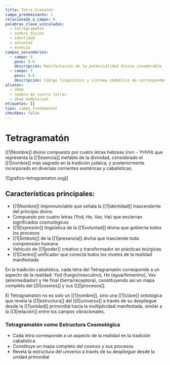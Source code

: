 ```yaml
---
title: Tetra Gramatón
campo_predominante: 1
relacionado_a_campo: 0
palabras_clave_vinculadas:
  - tetragramatón
  - nombre divino
  - identidad
  - voluntad
  - esencia
campos_secundarios:
  - campo: 0
    peso: 0.8
    descripción: Manifestación de la potencialidad divina innombrable
  - campo: 3
    peso: 0.6
    descripción: Código lingüístico y sistema simbólico de correspondencias
aliases:
  - YHVH
  - nombre de cuatro letras
  - Shem HaMeforash
etiquetas: []
tipo: campo_fundamental
checkbox: false
---
```

# Tetragramatón

[[1|Nombre]] divino compuesto por cuatro letras hebreas (יהוה - YHVH) que representa la [[1|esencia]] inefable de la divinidad, considerado el [[1|nombre]] más sagrado en la tradición judaica, y posteriormente incorporado en diversas corrientes esotéricas y cabalísticas.

![[grafico-tetragramaton.svg]]
## Características principales:

- [[1|Nombre]] impronunciable que señala la [[1|identidad]] trascendente del principio divino
- Compuesto por cuatro letras (Yod, He, Vav, He) que encierran significados cosmológicos
- [[1|Expresión]] lingüística de la [[1|voluntad]] divina que gobierna todos los procesos
- [[1|Símbolo]] de la [[1|presencia]] divina que trasciende toda comprensión humana
- Vehículo de [[1|poder]] creativo y transformador en prácticas teúrgicas
- [[1|Centro]] unificador que conecta todos los niveles de la realidad manifestada

En la tradición cabalística, cada letra del Tetragramatón corresponde a un aspecto de la realidad: Yod (fuego/masculino), He (agua/femenino), Vav (aire/mediador) y He final (tierra/receptora), constituyendo así un mapa completo del [[0|cosmos]] y sus [[2|procesos]].

El Tetragramatón no es solo un [[1|nombre]], sino una [[1|clave]] ontológica que revela la [[1|estructura]] del [[0|universo]] a través de su despliegue desde la [[1|unidad]] primordial hacia la multiplicidad manifestada, similar a la [[3|relación]] entre los campos vibracionales.

### Tetragramatón como Estructura Cosmológica

- Cada letra corresponde a un aspecto de la realidad en la tradición cabalística
- Constituye un mapa completo del cosmos y sus procesos
- Revela la estructura del universo a través de su despliegue desde la unidad primordial
